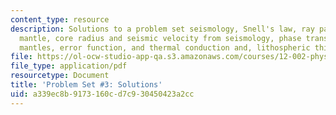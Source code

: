 ```yaml
---
content_type: resource
description: Solutions to a problem set seismology, Snell's law, ray paths in the
  mantle, core radius and seismic velocity from seismology, phase transitions in planetary
  mantles, error function, and thermal conduction and, lithospheric thickness.
file: https://ol-ocw-studio-app-qa.s3.amazonaws.com/courses/12-002-physics-and-chemistry-of-the-terrestrial-planets-fall-2008/a339ec8b9173160cd7c930450423a2cc_MIT12_002f08_ps03_solutions.pdf
file_type: application/pdf
resourcetype: Document
title: 'Problem Set #3: Solutions'
uid: a339ec8b-9173-160c-d7c9-30450423a2cc
---
```

